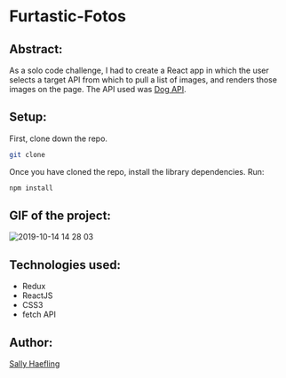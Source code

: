 # Furtastic-Fotos

## Abstract:

As a solo code challenge, I had to create a React app in which the user selects a target API from which to pull a list of images, and renders those images on the page. The API used was [Dog API](https://dog.ceo/dog-api/).

## Setup:

First, clone down the repo.

```bash
git clone 
```

Once you have cloned the repo, install the library dependencies. Run:

```bash
npm install
```

## GIF of the project:

![2019-10-14 14 28 03](https://user-images.githubusercontent.com/40863560/66780781-ecf8b600-ee8e-11e9-878e-d53f81c183a3.gif)

## Technologies used:

* Redux
* ReactJS 
* CSS3
* fetch API

## Author:

[Sally Haefling](https://github.com/SallyHaefling)

